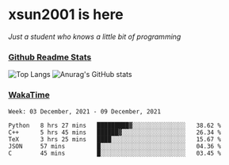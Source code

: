 # xsun2001 is here

*Just a student who knows a little bit of programming*

### [Github Readme Stats](https://github.com/anuraghazra/github-readme-stats)

![Top Langs](https://github-readme-stats.vercel.app/api/top-langs/?username=xsun2001&layout=compact&theme=radical) ![Anurag's GitHub stats](https://github-readme-stats.vercel.app/api?username=xsun2001&show_icons=true&theme=radical)

### [WakaTime](https://wakatime.com)

<!--START_SECTION:waka-->
```text
Week: 03 December, 2021 - 09 December, 2021

Python   8 hrs 27 mins   █████████▓░░░░░░░░░░░░░░░   38.62 % 
C++      5 hrs 45 mins   ██████▓░░░░░░░░░░░░░░░░░░   26.34 % 
TeX      3 hrs 25 mins   ████░░░░░░░░░░░░░░░░░░░░░   15.67 % 
JSON     57 mins         █░░░░░░░░░░░░░░░░░░░░░░░░   04.36 % 
C        45 mins         █░░░░░░░░░░░░░░░░░░░░░░░░   03.45 % 
```
<!--END_SECTION:waka-->

